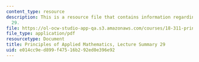 ```yaml
---
content_type: resource
description: This is a resource file that contains information regarding lecture summary
  29.
file: https://ol-ocw-studio-app-qa.s3.amazonaws.com/courses/18-311-principles-of-applied-mathematics-spring-2014/e014cc9ed899f47516b292ed0e396e92_MIT18_311S14_Lecture29.pdf
file_type: application/pdf
resourcetype: Document
title: Principles of Applied Mathematics, Lecture Summary 29
uid: e014cc9e-d899-f475-16b2-92ed0e396e92
---
```

